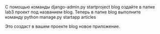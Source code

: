 С помощью команды django-admin.py startproject blog оздайте в папке lab3 проект под названием blog. Теперь в папке blog выполните команду
python manage.py startapp articles

Это создаст в вашем проекте blog новое приложение.
